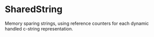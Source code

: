 # SharedString
Memory sparing strings, using reference counters for each dynamic handled c-string representation.
